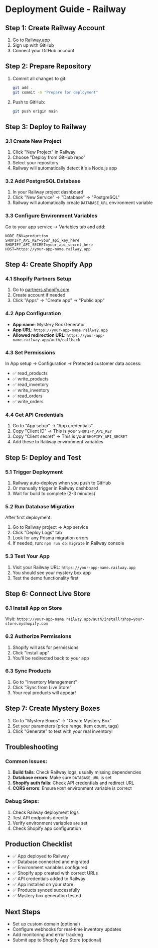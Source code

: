 # Deployment Guide - Railway

## Step 1: Create Railway Account
1. Go to [Railway.app](https://railway.app)
2. Sign up with GitHub
3. Connect your GitHub account

## Step 2: Prepare Repository
1. Commit all changes to git:
   ```bash
   git add .
   git commit -m "Prepare for deployment"
   ```

2. Push to GitHub:
   ```bash
   git push origin main
   ```

## Step 3: Deploy to Railway

### 3.1 Create New Project
1. Click "New Project" in Railway
2. Choose "Deploy from GitHub repo"
3. Select your repository
4. Railway will automatically detect it's a Node.js app

### 3.2 Add PostgreSQL Database
1. In your Railway project dashboard
2. Click "New Service" → "Database" → "PostgreSQL"
3. Railway will automatically create `DATABASE_URL` environment variable

### 3.3 Configure Environment Variables
Go to your app service → Variables tab and add:

```env
NODE_ENV=production
SHOPIFY_API_KEY=your_api_key_here
SHOPIFY_API_SECRET=your_api_secret_here
HOST=https://your-app-name.railway.app
```

## Step 4: Create Shopify App

### 4.1 Shopify Partners Setup
1. Go to [partners.shopify.com](https://partners.shopify.com)
2. Create account if needed
3. Click "Apps" → "Create app" → "Public app"

### 4.2 App Configuration
- **App name**: Mystery Box Generator
- **App URL**: `https://your-app-name.railway.app`
- **Allowed redirection URL**: `https://your-app-name.railway.app/auth/callback`

### 4.3 Set Permissions
In App setup → Configuration → Protected customer data access:
- ✅ read_products
- ✅ write_products  
- ✅ read_inventory
- ✅ write_inventory
- ✅ read_orders
- ✅ write_orders

### 4.4 Get API Credentials
1. Go to "App setup" → "App credentials"
2. Copy "Client ID" → This is your `SHOPIFY_API_KEY`
3. Copy "Client secret" → This is your `SHOPIFY_API_SECRET`
4. Add these to Railway environment variables

## Step 5: Deploy and Test

### 5.1 Trigger Deployment
1. Railway auto-deploys when you push to GitHub
2. Or manually trigger in Railway dashboard
3. Wait for build to complete (2-3 minutes)

### 5.2 Run Database Migration
After first deployment:
1. Go to Railway project → App service
2. Click "Deploy Logs" tab
3. Look for any Prisma migration errors
4. If needed, run: `npm run db:migrate` in Railway console

### 5.3 Test Your App
1. Visit your Railway URL: `https://your-app-name.railway.app`
2. You should see your mystery box app
3. Test the demo functionality first

## Step 6: Connect Live Store

### 6.1 Install App on Store
Visit: `https://your-app-name.railway.app/auth/install?shop=your-store.myshopify.com`

### 6.2 Authorize Permissions
1. Shopify will ask for permissions
2. Click "Install app"
3. You'll be redirected back to your app

### 6.3 Sync Products
1. Go to "Inventory Management"
2. Click "Sync from Live Store"
3. Your real products will appear!

## Step 7: Create Mystery Boxes
1. Go to "Mystery Boxes" → "Create Mystery Box"
2. Set your parameters (price range, item count, tags)
3. Click "Generate" to test with your real inventory!

## Troubleshooting

### Common Issues:
1. **Build fails**: Check Railway logs, usually missing dependencies
2. **Database errors**: Make sure `DATABASE_URL` is set
3. **Shopify auth fails**: Check API credentials and redirect URL
4. **CORS errors**: Ensure `HOST` environment variable is correct

### Debug Steps:
1. Check Railway deployment logs
2. Test API endpoints directly
3. Verify environment variables are set
4. Check Shopify app configuration

## Production Checklist
- ✅ App deployed to Railway
- ✅ Database connected and migrated
- ✅ Environment variables configured
- ✅ Shopify app created with correct URLs
- ✅ API credentials added to Railway
- ✅ App installed on your store
- ✅ Products synced successfully
- ✅ Mystery box generation tested

## Next Steps
- Set up custom domain (optional)
- Configure webhooks for real-time inventory updates
- Add monitoring and error tracking
- Submit app to Shopify App Store (optional)
